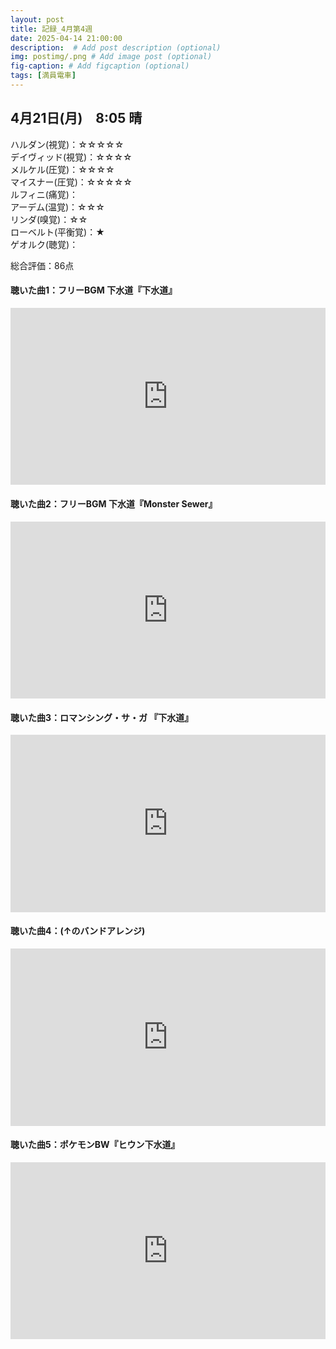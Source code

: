 ```yaml
---
layout: post
title: 記録_4月第4週
date: 2025-04-14 21:00:00
description:  # Add post description (optional)
img: postimg/.png # Add image post (optional)
fig-caption: # Add figcaption (optional)
tags: [満員電車]
---
```


## 4月21日(月)　8:05 晴

ハルダン(視覚)：☆☆☆☆☆ <br>
デイヴィッド(視覚)：☆☆☆☆ <br>
メルケル(圧覚)：☆☆☆☆ <br>
マイスナー(圧覚)：☆☆☆☆☆ <br>
ルフィニ(痛覚)： <br>
アーデム(温覚)：☆☆☆ <br>
リンダ(嗅覚)：☆☆ <br>
ローベルト(平衡覚)：★ <br>
ゲオルク(聴覚)： <br>

総合評価：86点

#### 聴いた曲1：フリーBGM 下水道『下水道』
<div style="position: relative; padding-bottom: 56.25%; height: 0; overflow: hidden;">
  <iframe src="https://www.youtube.com/embed/-icygZVwXB0" style="position: absolute; top: 0; left: 0; width: 100%; height: 100%;"
          frameborder="0" allowfullscreen>
  </iframe>
</div>

#### 聴いた曲2：フリーBGM 下水道『Monster Sewer』
<div style="position: relative; padding-bottom: 56.25%; height: 0; overflow: hidden;">
  <iframe src="https://www.youtube.com/embed/54HC1q8XGuc" style="position: absolute; top: 0; left: 0; width: 100%; height: 100%;"
          frameborder="0" allowfullscreen>
  </iframe>
</div>

#### 聴いた曲3：ロマンシング・サ・ガ 『下水道』
<div style="position: relative; padding-bottom: 56.25%; height: 0; overflow: hidden;">
  <iframe src="https://www.youtube.com/embed/54HC1q8XGuc" style="position: absolute; top: 0; left: 0; width: 100%; height: 100%;"
          frameborder="0" allowfullscreen>
  </iframe>
</div>

#### 聴いた曲4：(↑のバンドアレンジ)
<div style="position: relative; padding-bottom: 56.25%; height: 0; overflow: hidden;">
  <iframe src="https://www.youtube.com/embed/LaON5eme0HA" style="position: absolute; top: 0; left: 0; width: 100%; height: 100%;"
          frameborder="0" allowfullscreen>
  </iframe>
</div>


#### 聴いた曲5：ポケモンBW『ヒウン下水道』
<div style="position: relative; padding-bottom: 56.25%; height: 0; overflow: hidden;">
  <iframe src="https://www.youtube.com/embed/RQcYk_KQemY" style="position: absolute; top: 0; left: 0; width: 100%; height: 100%;"
          frameborder="0" allowfullscreen>
  </iframe>
</div>
